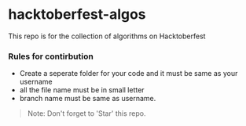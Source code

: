 # hacktoberfest-algos
This repo is for the collection of algorithms on Hacktoberfest

### Rules for contirbution
- Create a seperate folder for your code and it must be same as your username
- all the file name must be in small letter
- branch name must be same as username.

> Note: Don't forget to 'Star' this repo.